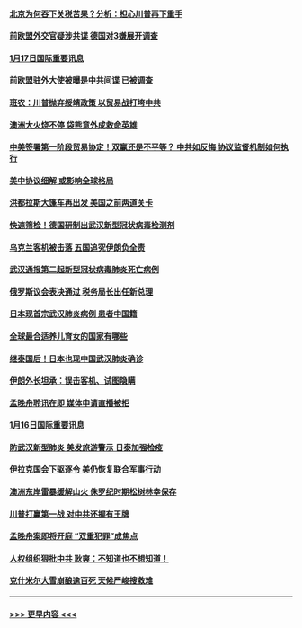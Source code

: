 #### [北京为何吞下关税苦果？分析：担心川普再下重手](../pages/prog202/a102754783.md?t=01171933) 
#### [前欧盟外交官疑涉共谍 德国对3嫌展开调查](../pages/prog202/a102754805.md?t=01171933) 
#### [1月17日国际重要讯息](../pages/prog202/a102754803.md?t=01171933) 
#### [前欧盟驻外大使被曝是中共间谍 已被调查](../pages/prog202/a102754719.md?t=01171933) 
#### [班农：川普抛弃绥靖政策 以贸易战打垮中共](../pages/prog202/a102754679.md?t=01171933) 
#### [澳洲大火烧不停 袋熊意外成救命英雄](../pages/prog202/a102754614.md?t=01171933) 
#### [中美签署第一阶段贸易协定！双赢还是不平等？ 中共如反悔 协议监督机制如何执行](../pages/prog202/a102754464.md?t=01171933) 
#### [美中协议细解 或影响全球格局](../pages/prog202/a102754450.md?t=01171933) 
#### [洪都拉斯大篷车再出发 美国之前两道关卡](../pages/prog202/a102754430.md?t=01171933) 
#### [快速筛检！德国研制出武汉新型冠状病毒检测剂](../pages/prog202/a102754330.md?t=01171933) 
#### [乌克兰客机被击落 五国追究伊朗负全责](../pages/prog202/a102754374.md?t=01171933) 
#### [武汉通报第二起新型冠状病毒肺炎死亡病例](../pages/prog202/a102754298.md?t=01171933) 
#### [俄罗斯议会表决通过 税务局长出任新总理](../pages/prog202/a102754288.md?t=01171933) 
#### [日本现首宗武汉肺炎病例 患者中国籍](../pages/prog202/a102754250.md?t=01171933) 
#### [全球最合适养儿育女的国家有哪些](../pages/prog202/a102754198.md?t=01171933) 
#### [继泰国后！日本也现中国武汉肺炎确诊](../pages/prog202/a102754064.md?t=01171933) 
#### [伊朗外长坦承：误击客机、试图隐瞒](../pages/prog202/a102754062.md?t=01171933) 
#### [孟晚舟聆讯在即 媒体申请直播被拒](../pages/prog202/a102754058.md?t=01171933) 
#### [1月16日国际重要讯息](../pages/prog202/a102754054.md?t=01171933) 
#### [防武汉新型肺炎 美发旅游警示 日泰加强检疫](../pages/prog202/a102753986.md?t=01171933) 
#### [伊拉克国会下驱逐令 美仍恢复联合军事行动](../pages/prog202/a102753975.md?t=01171933) 
#### [澳洲东岸雷暴缓解山火 侏罗纪时期松树林幸保存](../pages/prog202/a102753943.md?t=01171933) 
#### [川普打赢第一战 对中共还握有王牌](../pages/prog202/a102753874.md?t=01171933) 
#### [孟晚舟案即将开庭 “双重犯罪”成焦点](../pages/prog202/a102753891.md?t=01171933) 
#### [人权组织狠批中共 耿爽：不知道也不想知道！](../pages/prog202/a102753872.md?t=01171933) 
#### [克什米尔大雪崩酿逾百死 天候严峻搜救难](../pages/prog202/a102753837.md?t=01171933) 

----
#### [ >>> 更早内容 <<< ](../indexes/prog202-earlier.md)
